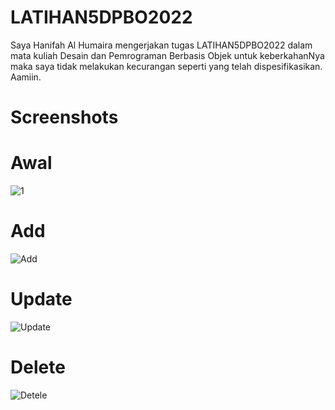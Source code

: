 # LATIHAN5DPBO2022

Saya Hanifah Al Humaira mengerjakan tugas LATIHAN5DPBO2022 dalam mata kuliah Desain dan Pemrograman Berbasis Objek untuk keberkahanNya maka saya tidak melakukan kecurangan seperti yang telah dispesifikasikan. Aamiin.

# Screenshots

# Awal
![1](https://user-images.githubusercontent.com/94789593/158401732-19465ab2-da66-4bd0-9009-8bf9cf596e6b.png)

# Add
![Add ](https://user-images.githubusercontent.com/94789593/158401774-e971dacf-b8ce-4089-8b2f-bf64ad8d806f.png)

# Update
![Update](https://user-images.githubusercontent.com/94789593/158401809-1dfb1019-b26c-477c-8460-1e3014788e40.png)

# Delete
![Detele](https://user-images.githubusercontent.com/94789593/158401799-1103d7bc-ed5d-47c2-9016-bacd25f8b4e6.png)
